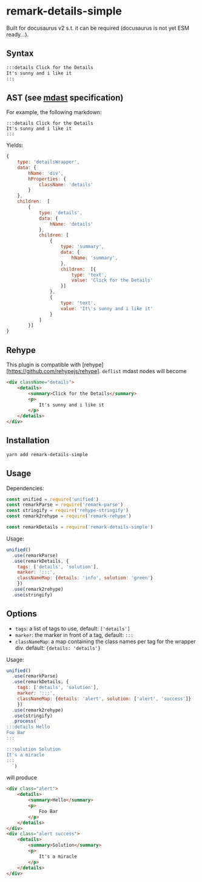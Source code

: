 # remark-details-simple

Built for docusaurus v2 s.t. it can be required (docusaurus is not yet ESM ready...).

## Syntax

```md
:::details Click for the Details
It's sunny and i like it
:::
```

## AST (see [mdast](https://github.com/syntax-tree/mdast/blob/master/readme.md) specification)

For example, the following markdown:

```
:::details Click for the Details
It's sunny and i like it
:::
```

Yields:

```js
{
    type: 'detailsWrapper',
    data: {
        hName: 'div',
        hProperties: {
            className: 'details'
        }
    },
    children:  [
        {
            type: 'details',
            data: {
                hName: 'details'
            },
            children: [
                {
                    type: 'summary',
                    data: {
                        hName: 'summary',
                    },
                    children:  [{
                        type: 'text',
                        value: 'Click for the Details'
                    }]
                },
                {
                    type: 'text',
                    value: 'It\'s sunny and i like it'
                }
            ]
        }]
}
```

## Rehype

This plugin is compatible with [rehype][https://github.com/rehypejs/rehype]. `deflist` mdast nodes will become

```html
<div className="details">
    <details>
        <summary>Click for the Details</summary>
        <p>
            It's sunny and i like it
        </p>
    </details>
</div>
```

## Installation

```bash
yarn add remark-details-simple
```

## Usage

Dependencies:

```javascript
const unified = require('unified')
const remarkParse = require('remark-parse')
const stringify = require('rehype-stringify')
const remark2rehype = require('remark-rehype')

const remarkDetails = require('remark-details-simple')
```

Usage:

```javascript
unified()
  .use(remarkParse)
  .use(remarkDetails, {
    tags: ['details', 'solution'], 
    marker: ':::', 
    classNameMap: {details: 'info', solution: 'green'}
    })
  .use(remark2rehype)
  .use(stringify)
```
## Options

- `tags`: a list of tags to use, default: `['details']`  
- `marker`: the marker in front of a tag, default: `:::`
- `classNameMap`: a map containing the class names per tag for the wrapper div. default: `{details: 'details'}`


Usage:

```javascript
unified()
  .use(remarkParse)
  .use(remarkDetails, {
    tags: ['details', 'solution'], 
    marker: ':::', 
    classNameMap: {details: 'alert', solution: ['alert', 'success']}
    })
  .use(remark2rehype)
  .use(stringify)
  .process(`
:::details Hello
Foo Bar
:::

:::solution Solution
It's a miracle
:::
  `)
```

will produce

```html
<div class="alert">
    <details>
        <summary>Hello</summary>
        <p>
            Foo Bar
        </p>
    </details>
</div>
<div class="alert success">
    <details>
        <summary>Solution</summary>
        <p>
            It's a miracle
        </p>
    </details>
</div>
```
